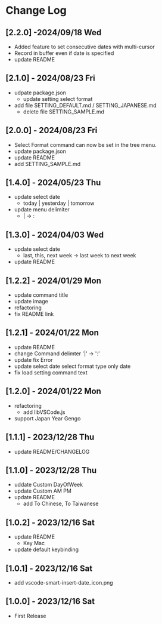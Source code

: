 # Change Log

## [2.2.0]  -2024/09/18 Wed
- Added feature to set consecutive dates with multi-cursor
- Record in buffer even if date is specified
- update README

## [2.1.0] - 2024/08/23 Fri
- udpate package.json
  - update setting select format
- add file SETTING_DEFAULT.md / SETTING_JAPANESE.md
  - delete file SETTING_SAMPLE.md

## [2.0.0] - 2024/08/23 Fri
- Select Format command can now be set in the tree menu.
- update package.json
- update README
- add SETTING_SAMPLE.md

## [1.4.0] - 2024/05/23 Thu
- update select date
  - today | yesterday | tomorrow
- update menu delimiter
  - | -> :

## [1.3.0] - 2024/04/03 Wed
- update select date
  - last, this, next week -> last week to next week
- update README

## [1.2.2] - 2024/01/29 Mon
- update command title
- update image
- refactoring
- fix README link

## [1.2.1] - 2024/01/22 Mon
- update README
- change Command delimter '|' -> ':'
- update fix Error
- update select date select format type only date
- fix load setting command text

## [1.2.0] - 2024/01/22 Mon
- refactoring
  - add libVSCode.js
- support Japan Year Gengo

## [1.1.1] - 2023/12/28 Thu
- update README/CHANGELOG

## [1.1.0] - 2023/12/28 Thu
- uddate Custom DayOfWeek
- update Custom AM PM
- update README
  - add To Chinese, To Taiwanese

## [1.0.2] - 2023/12/16 Sat
- update README
  - Key Mac
- update default keybinding

## [1.0.1] - 2023/12/16 Sat
- add vscode-smart-insert-date_icon.png

## [1.0.0] - 2023/12/16 Sat
- First Release
